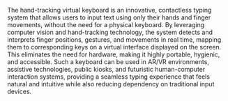 The hand-tracking virtual keyboard is an innovative, contactless typing system that allows users to input text using only their hands and finger movements, without the need for a physical keyboard. By leveraging computer vision and hand-tracking technology, the system detects and interprets finger positions, gestures, and movements in real time, mapping them to corresponding keys on a virtual interface displayed on the screen. This eliminates the need for hardware, making it highly portable, hygienic, and accessible. Such a keyboard can be used in AR/VR environments, assistive technologies, public kiosks, and futuristic human-computer interaction systems, providing a seamless typing experience that feels natural and intuitive while also reducing dependency on traditional input devices.
